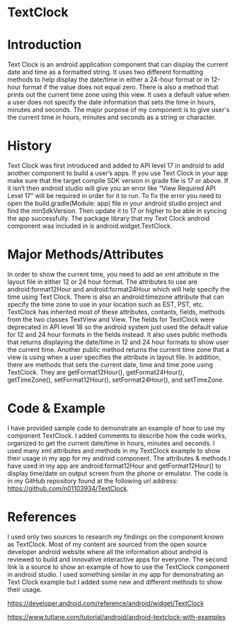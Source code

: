 # TextClock

# Introduction
Text Clock is an android application component that can display the current date and time as a formatted string. It uses two different formatting methods to help display the date/time in either a 24-hour format or in 12-hour format if the value does not equal zero. There is also a method that prints out the current time zone using this view. It uses a default value when a user does not specify the date information that sets the time in hours, minutes and seconds. The major purpose of my component is to give user's the current time in hours, minutes and seconds as a string or character.

# History
Text Clock was first introduced and added to API level 17 in android to add another component to build a user’s apps. If you use Text Clock in your app make sure that the target compile SDK version in grade file is 17 or above. If it isn’t then android studio will give you an error like “View Required API Level 17” will be required in order for it to run. To fix the error you need to open the build.gradle(Module: app) file in your android studio project and find the minSdkVersion. Then update it to 17 or higher to be able in syncing the app successfully. The package library that my Text Clock android component was included in is android.widget.TextClock.

# Major Methods/Attributes
In order to show the current time, you need to add an xml attribute in the layout file in either 12 or 24 hour format. The attributes to use are android:format12Hour and android:format24Hour which will help specify the time using Text Clock. There is also an android:timezone attribute that can specify the time zone to use in your location such as EST, PST, etc. TextClock has inherited most of these attributes, contants, fields, methods from the two classes TextView and View. The fields for TextClock were deprecated in API level 18 so the android system just used the default value for 12 and 24 hour formats in the fields instead. It also uses public methods that returns displaying the date/time in 12 and 24 hour formats to show user the current time. Another public method returns the current time zone that a view is using when a user specifies the attribute in layout file. In addition, there are methods that sets the current date, time and time zone using TextClock. They are getFormat12Hour(), getFormat24Hour(), getTimeZone(), setFormat12Hour(), setFormat24Hour(), and setTimeZone.

# Code & Example
I have provided sample code to demonstrate an example of how to use my component TextClock. I added comments to describe how the code works, organized to get the current date/time in hours, minutes and seconds. I used many xml attributes and methods in my TextClock example to show their usage in my app for my android component. The attributes & methods I have used in my app are android:format12Hour and getFormat12Hour() to display time/date on output screen from the phone or emulator. The code is in my GitHub repository found at the following url address: https://github.com/n01103934/TextClock.


# References
I used only two sources to research my findings on the component known as TextClock. Most of my content are sourced from the open source developer android website where all the information about android is reviewed to build and innovative interactive apps for everyone. The second link is a source to show an example of how to use the TextClock component in android studio. I used something similar in my app for demonstrating an Text Clock example but I added some new and different methods to show their usage.

https://developer.android.com/reference/android/widget/TextClock

https://www.tutlane.com/tutorial/android/android-textclock-with-examples

